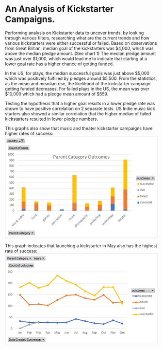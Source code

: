 # An Analysis of Kickstarter Campaigns.
Performing analysis on Kickstarter data to uncover trends. by looking through various filters, researching what are the current trends and how various kickstarters were either successful or failed.
Based on observations from Great Britian, median goal of the kickstarters was $4,000, which was above the median pledge amount. (See chart 1)
The median pledge amount was just over $1,000, which would lead me to indicate that starting at a lower goal rate has a higher chance of getting funded.

In the US, for plays, the median successful goals was just above $5,000 which was positively fulfilled by pledges around $5,500. From the statistics, as the mean and meadian rise, the likelihood of the kickstarter campaign getting funded decreases. For failed plays in the US, the mean  was over $10,000 which had a pledge mean amount of $559. 

Testing the hypothesis that a higher goal results in a lower pledge rate was shown to have positive correlation on 2 separate tests. US Indie music kick starters also showed a similar correlation that the higher median of failed kickstarters resulted in lower pledge numbers. 

This graphs also show that music and theater kickstarter campaigns have higher rates of success:
![parent category outcome](Parent-Category-Outcomes.png.png)

This graph indicates that launching a kickstarter in May also has the highest rate of success:
![launch dates](outcomes-based-on-launch-date.png.png)
